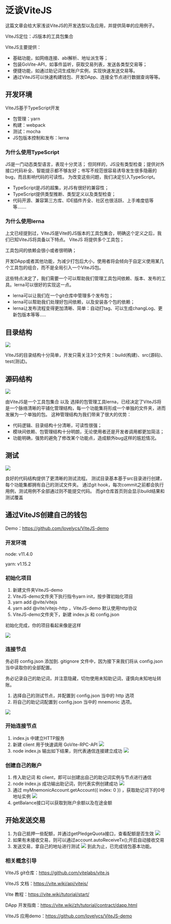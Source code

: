 # 泛谈ViteJS

这篇文章会给大家浅谈ViteJS的开发选型以及应用，并提供简单的应用例子。

ViteJS定位：JS版本的工具包集合

ViteJS主要提供：
* 基础功能，如网络连接、abi解析、地址派生等；
* 包装GoVite-API，如事件监听，获取交易列表，发送各类型交易等；
* 便捷功能，如通过助记词生成账户实例，实现快速发送交易等。
* 通过ViteJS可以快速构建钱包、开发DApp、连接全节点进行数据查询等等。

## 开发环境

ViteJS基于TypeScript开发

* 包管理：yarn
* 构建：webpack
* 测试：mocha
* JS包版本控制和发布：lerna

### 为什么使用TypeScript
JS是一门动态类型语言，表现十分灵活；
但同样的，JS没有类型检查；提供对外接口代码补全、智能提示都不够友好；书写不规范很容易诱导发生很多隐蔽的bug，而且影响代码的可读性。
为改变这些问题，我们决定引入TypeScript。

* TypeScript是JS的超集，对JS有很好的兼容性；
* TypeScript提供类型推断、类型定义以及类型检查；
* 代码开源、兼容第三方库、IDE插件齐全、社区也很活跃、上手难度低等等.......

### 为什么使用lerna
上文已经提到过，ViteJS是Vite的JS版本的工具包集合，明确这个定义之后，我们已知ViteJS将具备以下特点。
ViteJS 将提供多个工具包；

工具包间的依赖会很小或者很明确；

开发DApp或者其他功能，为减少打包后大小，使用者将会倾向于自定义使用某几个工具包的组合，而不是全局引入一个ViteJS包。

这些特点决定了，我们需要一个可以帮助我们管理工具包间依赖、版本、发布的工具。lerna可以很好的实现这一点。
* lerna可以让我们在一个git仓库中管理多个发布包；
* lerna可以帮助我们处理好包间依赖，以及安装各个包的依赖；
* lerna让发布流程变得更加清晰、简单：自动打tag、可以生成changLog、更新包版本等等.....

## 目录结构

![](../../../assets/images/ViteJS-talk-1.png)

ViteJS的目录结构十分简单，开发只需关注3个文件夹：build(构建)、src(源码)、test(测试)。

## 源码结构

![](../../../assets/images/ViteJS-talk-2.png)

由ViteJS是一个工具包集合 以及 选择的包管理工具lerna，已经决定了ViteJS将是一个脉络清晰的平铺化管理结构，每一个功能集将形成一个单独的文件夹，进而发展为一个单独的包。
这种管理结构为我们带来了很大的优势：
* 代码逻辑、目录结构十分清晰，可读性很强；
* 模块间依赖、包管理结构十分明朗，无论使用者还是开发者调用都更加简洁；
* 功能明确，强势的避免了修改某个功能点，造成额外bug这样的尴尬情况。

## 测试

![](../../../assets/images/ViteJS-talk-3.png)

良好的代码结构提供了更清晰的测试流程。
测试目录基本基于src目录进行创建，每个功能集都拥有自己的测试文件夹。
通过git hook，每次commit之前都会执行用例，测试用例不全部通过则不能提交代码。
而git仓库首页则会显示build结果和测试覆盖

## 通过ViteJS创建自己的钱包

Demo：https://github.com/lovelycs/ViteJS-demo

### 开发环境

node: v11.4.0

yarn: v1.15.2

### 初始化项目

1. 新建文件夹ViteJS-demo
2. ViteJS-demo文件夹下执行指令yarn init，按步骤初始化项目
3. yarn add @vite/vitejs
4. yarn add @vite/vitejs-http ，ViteJS-demo 默认使用http协议
5. ViteJS-demo文件夹下，新建 index.js 和 config.json

初始化完成，你的项目看起来像是这样

![](../../../assets/images/ViteJS-talk-4.png)

### 连接节点

务必将 config.json 添加到. gitignore 文件中，因为接下来我们将从 config.json 当中读取你的全部配置。

务必记录自己的助记词，并注意隐藏，切勿使用未知助记词，谨慎向未知地址转账。

1. 选择自己的测试节点，并配置到 config.json 当中的 http 选项
2. 将自己的助记词配置到 config.json 当中的 mnemonic 选项。

![](../../../assets/images/ViteJS-talk-5.png)

### 开始连接节点

1. index.js 中建立HTTP服务
2. 新建 client 用于快速调用 GoVite-RPC-API
![](../../../assets/images/ViteJS-talk-6.png)
3. node index.js 输出如下结果，则代表通信连接建立成功
![](../../../assets/images/ViteJS-talk-7.png)

### 创建自己的账户

1. 传入助记词 和 client，即可以创建出自己的助记词实例与节点进行通信
2. node index.js 成功输出助记词，则代表实例创建成功
![](../../../assets/images/ViteJS-talk-8.png)
3. 通过 myMnemonicAccount.getAccount({ index: 0 }) ，获取助记词下的0号地址实例
![](../../../assets/images/ViteJS-talk-9.png)
4. getBalance接口可以获取到账户余额以及在途金额

## 开始发送交易

1. 为自己抵押一些配额，并通过getPledgeQuota接口，查看配额是否生效
![](../../../assets/images/ViteJS-talk-10.png)
2. 如果有未接收交易，则可以通过account.autoReceiveTx();开启自动接收交易
3. 发送交易，拿自己的地址进行测试
![](../../../assets/images/ViteJS-talk-11.png)
到此为止，已完成钱包基本功能。

### 相关概念引导
ViteJS git仓库：https://github.com/vitelabs/vite.js

ViteJS 文档：https://vite.wiki/api/vitejs/

Vite 教程：https://vite.wiki/tutorial/start/

DApp 开发指南：https://vite.wiki/zh/tutorial/contract/dapp.html

ViteJS 应用demo：https://github.com/lovelycs/ViteJS-demo

